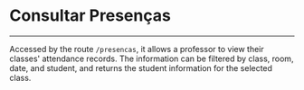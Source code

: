 # Consultar Presenças
---

Accessed by the route `/presencas`, it allows a professor to view their classes' attendance records. The information can be filtered by class, room, date, and student, and returns the student information for the selected class.

